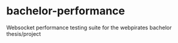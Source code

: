 bachelor-performance
====================

Websocket performance testing suite for the webpirates bachelor thesis/project
